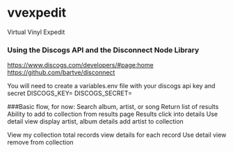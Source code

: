 # vvexpedit
Virtual Vinyl Expedit

### Using the Discogs API and the Disconnect Node Library
https://www.discogs.com/developers/#page:home
https://github.com/bartve/disconnect

You will need to create a variables.env file with your discogs api key and secret
DISCOGS_KEY=
DISCOGS_SECRET=


###Basic flow, for now:
  Search album, artist, or song
  Return list of results
    Ability to add to collection from results page
    Results click into details
      Use detail view
      display artist, album details
      add artist to collection


  View my collection
    total records
    view details for each record
      Use detail view
      remove from collection
